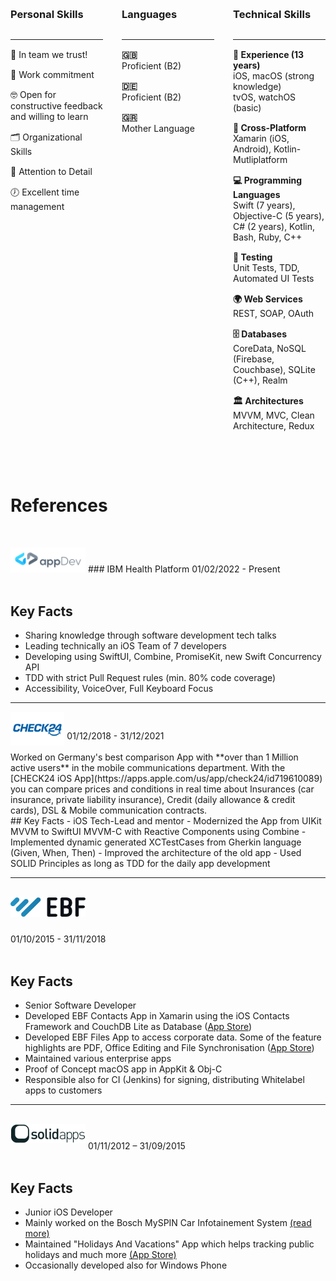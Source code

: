  
<style>
:root {
    --background-light: #ffffff;
    --background-dark: #1e1e1e;
    --text-light: #333333;
    --text-dark: #c9c9c9;
    --border-light: #dddddd;
    --border-dark: #444444;
    --shadow-light: rgba(0, 0, 0, 0.1);
    --shadow-dark: rgba(255, 255, 255, 0.1);
    --accent-color: #c9e4d2;
}

body.light-theme {
    --background: var(--background-light);
    --text: var(--text-light);
    --border: var(--border-light);
    --shadow: var(--shadow-light);
}

body.dark-theme {
    --background: var(--background-dark);
    --text: var(--text-dark);
    --border: var(--border-dark);
    --shadow: var(--shadow-dark);
}

.skillsContainer {
    display: flex;
    flex-wrap: wrap;
    gap: 30px;
    justify-content: space-between;
    margin-top: 30px;
}
.skillsContainer > div {
    flex: 1 1 calc(33.333% - 30px);
    border: 1px solid var(--border);
    border-radius: 10px;
    background-color: var(--background);
    box-shadow: 0 4px 8px var(--shadow);
    padding: 0;
    transition: background-color 0.3s, border-color 0.3s, box-shadow 0.3s;
}
.skillsContainer h3 {
    margin-top: 0;
    color: var(--text);
    padding-bottom: 10px;
    margin-bottom: 20px;
}
.skillsContainer ul {
    list-style-type: none;
    padding: 0;
}
.skillsContainer li {
    margin: 15px 0;
    color: var(--text);
    display: block;
}
.skillsContainer li span {
    font-weight: bold;
    display: block;
    margin-left: 0px;
}
.skillsContainer li::before {
    margin-right: 10px;
    font-size: 1.4em;
    display: inline-block;
    width: 30px;
}

@media (max-width: 768px) {
    .skillsContainer > div {
        flex: 1 1 calc(50% - 30px);
    }
}
@media (max-width: 480px) {
    .skillsContainer > div {
        flex: 1 1 100%;
    }
}

</style>

<div class="skillsContainer">
    <div>
        <h3>Personal Skills</h3><hr>
        <ul>
            <li>👥 In team we trust!</li>
            <li>💪 Work commitment</li>
            <li>🤓 Open for constructive feedback and willing to learn</li>
            <li>🗂️ Organizational Skills</li>
            <li>🎯 Attention to Detail</li>
            <li>🕖 Excellent time management</li>
        </ul>
    </div>
    <div>
        <h3>Languages</h3><hr>
        <ul>
            <li><span>🇬🇧</span> Proficient (B2)</li>
            <li><span>🇩🇪</span> Proficient (B2)</li>
            <li><span>🇬🇷</span> Mother Language</li>
        </ul>
    </div>
    <div>
        <h3>Technical Skills</h3><hr>
        <ul>
            <li><span>🌱 Experience (13 years)</span>iOS, macOS (strong knowledge)</br> tvOS, watchOS (basic) </li>
            <li><span>🔄 Cross-Platform</span>Xamarin (iOS, Android), Kotlin-Mutliplatform</li>
            <li><span>💻 Programming Languages</span>Swift (7 years), Objective-C (5 years), C# (2 years), Kotlin, Bash, Ruby, C++</li> 
            <li><span>🧪 Testing</span>Unit Tests, TDD, Automated UI Tests</li>
            <li><span>🌍 Web Services</span>REST, SOAP, OAuth</li>
            <li><span>🗄️ Databases</span>CoreData, NoSQL (Firebase, Couchbase), SQLite (C++), Realm</li>
            <li><span>🏛️ Architectures</span>MVVM, MVC, Clean Architecture, Redux</li>
        </ul>
    </div>
</div>

<br/><br/>
# References 
<br/>

<img src="/Images/About/appdev-logo.png" style="max-width:120px; max-height:64px; margin-bottom: 0px;" alt="App Dev" title="App Dev" /> ### IBM Health Platform
01/02/2022 - Present<br/><br/>
 
## Key Facts
- Sharing knowledge through software development tech talks
- Leading technically an iOS Team of 7 developers 
- Developing using SwiftUI, Combine, PromiseKit, new Swift Concurrency API
- TDD with strict Pull Request rules (min. 80% code coverage)
- Accessibility, VoiceOver, Full Keyboard Focus 

---

<img src="/Images/About/check24-logo.png" style="max-width:100px; max-height:54px; margin-bottom: -10px;" alt="Check24" title="Check24" /> 
01/12/2018 - 31/12/2021<br/><br/>
Worked on Germany's best comparison App with **over than 1 Million active users** in the mobile communications department.
With the [CHECK24 iOS App](https://apps.apple.com/us/app/check24/id719610089) you can compare prices and conditions in real time about Insurances (car insurance, private liability insurance), Credit (daily allowance & credit cards), DSL & Mobile communication contracts.

<br/>    
## Key Facts
- iOS Tech-Lead and mentor 
- Modernized the App from UIKit MVVM to SwiftUI MVVM-C with Reactive Components using Combine
- Implemented dynamic generated XCTestCases from Gherkin language (Given, When, Then) 
- Improved the architecture of the old app
- Used SOLID Principles as long as TDD for the daily app development 

---

<br/>
<img src="/Images/About/ebf-logo.png" style="max-width:120px; max-height:64px; margin-bottom: 10px;" alt="EBF" title="EBF" />

01/10/2015 - 31/11/2018<br/><br/>
 
## Key Facts
- Senior Software Developer
- Developed EBF Contacts App in Xamarin using the iOS Contacts Framework and CouchDB Lite as Database ([App Store](https://apps.apple.com/de/app/ebf-contacts/id1570229461?l=en)) 
- Developed EBF Files App to access corporate data. Some of the feature highlights are PDF, Office Editing and File Synchronisation ([App Store](https://apps.apple.com/de/app/ebf-files/id1450387478?l=en))
- Maintained various enterprise apps
- Proof of Concept macOS app in AppKit & Obj-C
- Responsible also for CI (Jenkins) for signing, distributing Whitelabel apps to customers  

---

<br/>
<img src="/Images/About/solidapps-logo.png" style="max-width:120px; max-height:64px; margin-bottom: 10px;" alt="SolidApps" title="Solid Apps" /> 
01/11/2012 – 31/09/2015<br/><br/>

## Key Facts
- Junior iOS Developer
- Mainly worked on the Bosch MySPIN Car Infotainement System [(read more)](https://www.bosch-mobility-solutions.com/en/solutions/infotainment/myspin/) 
- Maintained "Holidays And Vacations" App which helps tracking public holidays and much more [(App Store)](https://apps.apple.com/de/app/holidays-and-vacations/id352642945?l=en)
- Occasionally developed also for Windows Phone

<div style="height:5px;"><br></div>
<br/>
